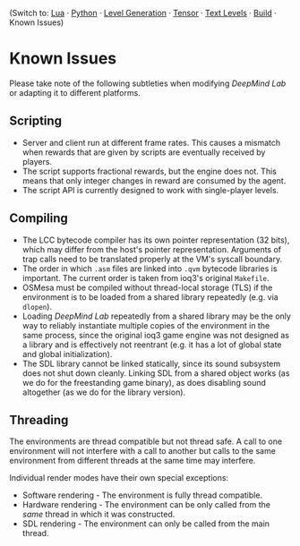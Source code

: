 (Switch to: [Lua](lua_api.md) &middot; [Python](python_api.md) &middot;
 [Level Generation](level_generation.md) &middot;
 [Tensor](tensor.md) &middot; [Text Levels](text_level.md) &middot;
 [Build](build.md) &middot;
 Known Issues)

# Known Issues

Please take note of the following subtleties when modifying *DeepMind Lab* or
adapting it to different platforms.

## Scripting

* Server and client run at different frame rates. This causes a mismatch when
  rewards that are given by scripts are eventually received by players.
* The script supports fractional rewards, but the engine does not. This means
  that only integer changes in reward are consumed by the agent.
* The script API is currently designed to work with single-player levels.

## Compiling

* The LCC bytecode compiler has its own pointer representation (32 bits), which
  may differ from the host's pointer representation. Arguments of trap calls
  need to be translated properly at the VM's syscall boundary.
* The order in which `.asm` files are linked into `.qvm` bytecode libraries is
  important. The current order is taken from ioq3's original `Makefile`.
* OSMesa must be compiled without thread-local storage (TLS) if the environment
  is to be loaded from a shared library repeatedly (e.g. via `dlopen`).
* Loading *DeepMind Lab* repeatedly from a shared library may be the only way to
  reliably instantiate multiple copies of the environment in the same process,
  since the original ioq3 game engine was not designed as a library and is
  effectively not reentrant (e.g. it has a lot of global state and global
  initialization).
* The SDL library cannot be linked statically, since its sound subsystem does
  not shut down cleanly. Linking SDL from a shared object works (as we do for
  the freestanding game binary), as does disabling sound altogether (as we do
  for the library version).

## Threading

The environments are thread compatible but not thread safe. A call to one
environment will not interfere with a call to another but calls to the same
environment from different threads at the same time may interfere.

Individual render modes have their own special exceptions:

*   Software rendering - The environment is fully thread compatible.
*   Hardware rendering - The environment can be only called from the *same*
    thread in which it was constructed.
*   SDL rendering - The environment can only be called from the main thread.
